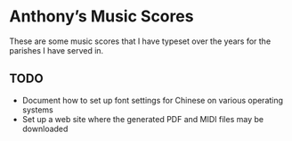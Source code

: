 Anthony’s Music Scores
======================

These are some music scores that I have typeset over the years
for the parishes I have served in.


TODO
----

* Document how to set up font settings for Chinese on various operating systems
* Set up a web site where the generated PDF and MIDI files may be downloaded
